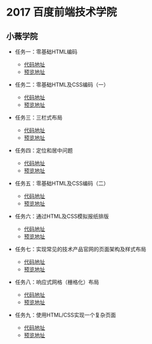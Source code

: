 # 2017 百度前端技术学院
## 小薇学院
- 任务一：零基础HTML编码

    - [代码地址](https://github.com/JimHoo/baidu-ife/blob/gh-pages/XiaoweiSchool/task1)
    - [预览地址](https://jimhoo.github.io/baidu-ife/XiaoweiSchool/task1/task1.html)

- 任务二：零基础HTML及CSS编码（一）

    - [代码地址](https://github.com/JimHoo/baidu-ife/blob/gh-pages/XiaoweiSchool/task2)
    - [预览地址](https://jimhoo.github.io/baidu-ife/XiaoweiSchool/task2/task2.html)

- 任务三：三栏式布局

    - [代码地址](https://github.com/JimHoo/baidu-ife/blob/gh-pages/XiaoweiSchool/task3)
    - [预览地址](https://jimhoo.github.io/baidu-ife/XiaoweiSchool/task3/task3.html)

- 任务四：定位和居中问题

    - [代码地址](https://github.com/JimHoo/baidu-ife/blob/gh-pages/XiaoweiSchool/task4)
    - [预览地址](https://jimhoo.github.io/baidu-ife/XiaoweiSchool/task4/task4.html)

- 任务五：零基础HTML及CSS编码（二）

    - [代码地址](https://github.com/JimHoo/baidu-ife/blob/gh-pages/XiaoweiSchool/task5)
    - [预览地址](https://jimhoo.github.io/baidu-ife/XiaoweiSchool/task5/task5.html)

- 任务六：通过HTML及CSS模拟报纸排版

    - [代码地址](https://github.com/JimHoo/baidu-ife/blob/gh-pages/XiaoweiSchool/task6)
    - [预览地址](https://jimhoo.github.io/baidu-ife/XiaoweiSchool/task6/task6.html)

- 任务七：实现常见的技术产品官网的页面架构及样式布局

    - [代码地址](https://github.com/JimHoo/baidu-ife/blob/gh-pages/XiaoweiSchool/task7)
    - [预览地址](https://jimhoo.github.io/baidu-ife/XiaoweiSchool/task7/task7.html)

- 任务八：响应式网格（栅格化）布局

    - [代码地址](https://github.com/JimHoo/baidu-ife/blob/gh-pages/XiaoweiSchool/task8)
    - [预览地址](https://jimhoo.github.io/baidu-ife/XiaoweiSchool/task8/task8.html)  

- 任务九：使用HTML/CSS实现一个复杂页面

    - [代码地址](https://github.com/JimHoo/baidu-ife/blob/gh-pages/XiaoweiSchool/task9)
    - [预览地址](https://jimhoo.github.io/baidu-ife/XiaoweiSchool/task8/task9.html)

